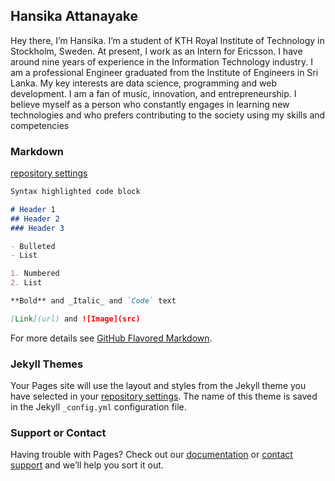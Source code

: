 ## Hansika Attanayake

Hey there, I’m Hansika. I’m a student of KTH Royal Institute of Technology in Stockholm, Sweden. At present, I work as an Intern for Ericsson. I have around nine years of experience in the Information Technology industry. I am a professional Engineer graduated from the Institute of Engineers in Sri Lanka. My key interests are data science, programming and web development. I am a fan of music, innovation, and entrepreneurship. I believe myself as a person who constantly engages in learning new technologies and who prefers contributing to the society using my skills and competencies

### Markdown

[repository settings](https://github.com/hansikaat/hansikaat.github.io/settings)

```markdown
Syntax highlighted code block

# Header 1
## Header 2
### Header 3

- Bulleted
- List

1. Numbered
2. List

**Bold** and _Italic_ and `Code` text

[Link](url) and ![Image](src)
```

For more details see [GitHub Flavored Markdown](https://guides.github.com/features/mastering-markdown/).

### Jekyll Themes

Your Pages site will use the layout and styles from the Jekyll theme you have selected in your [repository settings](https://github.com/hansikaat/hansikaat.github.io/settings). The name of this theme is saved in the Jekyll `_config.yml` configuration file.

### Support or Contact

Having trouble with Pages? Check out our [documentation](https://help.github.com/categories/github-pages-basics/) or [contact support](https://github.com/contact) and we’ll help you sort it out.
